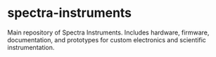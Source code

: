 # spectra-instruments
Main repository of Spectra Instruments. Includes hardware, firmware, documentation, and prototypes for custom electronics and scientific instrumentation.
